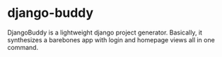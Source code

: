 django-buddy
============

DjangoBuddy is a lightweight django project generator. Basically, it synthesizes a barebones app with login and homepage views all in one command.